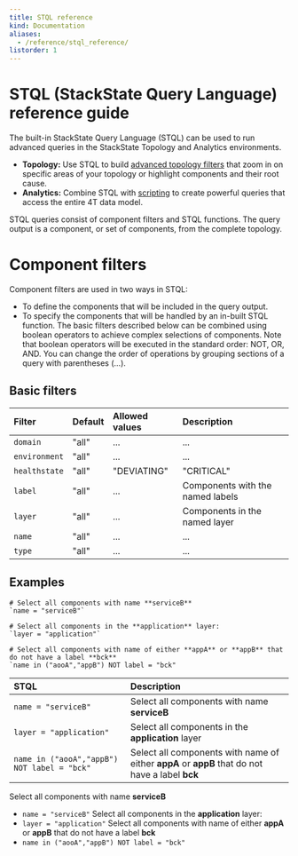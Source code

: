 ```yaml
---
title: STQL reference
kind: Documentation
aliases:
  - /reference/stql_reference/
listorder: 1
---
```


# STQL (StackState Query Language) reference guide

The built-in StackState Query Language (STQL) can be used to run advanced queries in the StackState Topology and Analytics environments.
* **Topology:** Use STQL to build [advanced topology filters]() that zoom in on specific areas of your topology or highlight components and their root cause.
* **Analytics:** Combine STQL with [scripting]() to create powerful queries that access the entire 4T data model.

STQL queries consist of component filters and STQL functions. The query output is a component, or set of components, from the complete topology.

# Component filters

Component filters are used in two ways in STQL:
* To define the components that will be included in the query output.
* To specify the components that will be handled by an in-built STQL function.
The basic filters described below can be combined using boolean operators to achieve complex selections of components. Note that boolean operators will be executed in the standard order: NOT, OR, AND. You can change the order of operations by grouping sections of a query with parentheses (...).

## Basic filters

| Filter | Default | Allowed values | Description |
| :--- | :--- | :--- | :--- |
| `domain` | "all" | ... | ... |
| `environment` | "all" | ... | ... |
| `healthstate` | "all" | "DEVIATING"|"CRITICAL"|... | Components with the named healthstate |
| `label` | "all" | ... | Components with the named labels |
| `layer` | "all" | ... | Components in the named layer |
| `name` | "all" | ... | ... |
| `type` | "all" | ... | ... |

## Examples

```
# Select all components with name **serviceB**
`name = "serviceB"`

# Select all components in the **application** layer:
`layer = "application"`

# Select all components with name of either **appA** or **appB** that do not have a label **bck**
`name in ("aooA","appB") NOT label = "bck"
```


| STQL | Description |
| :--- | :--- |
| `name = "serviceB"` | Select all components with name **serviceB** |
| `layer = "application"` | Select all components in the **application** layer |
| `name in ("aooA","appB") NOT label = "bck"` | Select all components with name of either **appA** or **appB** that do not have a label **bck** |

Select all components with name **serviceB**
* `name = "serviceB"`
Select all components in the **application** layer:
* `layer = "application"`
Select all components with name of either **appA** or **appB** that do not have a label **bck**
* `name in ("aooA","appB") NOT label = "bck"`

